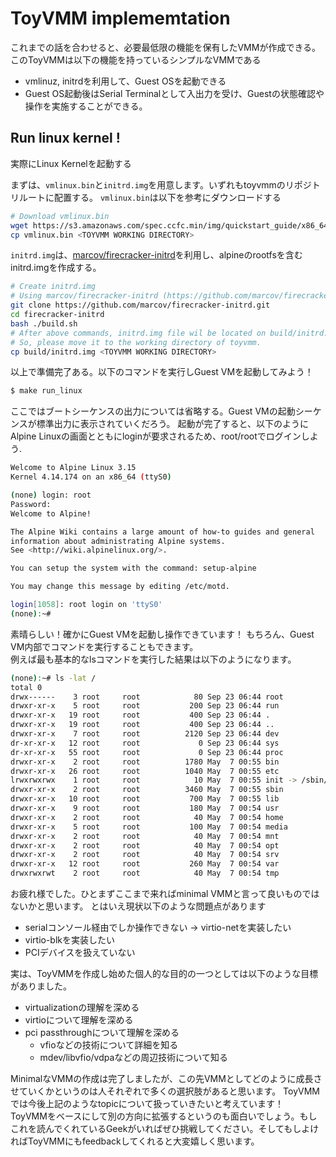 # ToyVMM implememtation

これまでの話を合わせると、必要最低限の機能を保有したVMMが作成できる。  
このToyVMMは以下の機能を持っているシンプルなVMMである

- vmlinuz, initrdを利用して、Guest OSを起動できる
- Guest OS起動後はSerial Terminalとして入出力を受け、Guestの状態確認や操作を実施することができる。

## Run linux kernel !

実際にLinux Kernelを起動する

まずは、`vmlinux.bin`と`initrd.img`を用意します。いずれもtoyvmmのリポジトリルートに配置する。
`vmlinux.bin`は以下を参考にダウンロードする

```bash
# Download vmlinux.bin
wget https://s3.amazonaws.com/spec.ccfc.min/img/quickstart_guide/x86_64/kernels/vmlinux.bin
cp vmlinux.bin <TOYVMM WORKING DIRECTORY>
```

`initrd.img`は、[marcov/firecracker-initrd](https://github.com/marcov/firecracker-initrd.git)を利用し、alpineのrootfsを含むinitrd.imgを作成する。

```bash
# Create initrd.img
# Using marcov/firecracker-initrd (https://github.com/marcov/firecracker-initrd)
git clone https://github.com/marcov/firecracker-initrd.git
cd firecracker-initrd
bash ./build.sh
# After above commands, initrd.img file wil be located on build/initrd.img.
# So, please move it to the working directory of toyvmm.
cp build/initrd.img <TOYVMM WORKING DIRECTORY>
```

以上で準備完了ある。以下のコマンドを実行しGuest VMを起動してみよう！

```bash
$ make run_linux
```

ここではブートシーケンスの出力については省略する。Guest VMの起動シーケンスが標準出力に表示されていくだろう。
起動が完了すると、以下のようにAlpine Linuxの画面とともにloginが要求されるため、root/rootでログインしよう.  

```bash
Welcome to Alpine Linux 3.15
Kernel 4.14.174 on an x86_64 (ttyS0)

(none) login: root
Password:
Welcome to Alpine!

The Alpine Wiki contains a large amount of how-to guides and general
information about administrating Alpine systems.
See <http://wiki.alpinelinux.org/>.

You can setup the system with the command: setup-alpine

You may change this message by editing /etc/motd.

login[1058]: root login on 'ttyS0'
(none):~#
```

素晴らしい！確かにGuest VMを起動し操作できています！
もちろん、Guest VM内部でコマンドを実行することもできます。  
例えば最も基本的なlsコマンドを実行した結果は以下のようになります。

```bash
(none):~# ls -lat /
total 0
drwx------    3 root     root            80 Sep 23 06:44 root
drwxr-xr-x    5 root     root           200 Sep 23 06:44 run
drwxr-xr-x   19 root     root           400 Sep 23 06:44 .
drwxr-xr-x   19 root     root           400 Sep 23 06:44 ..
drwxr-xr-x    7 root     root          2120 Sep 23 06:44 dev
dr-xr-xr-x   12 root     root             0 Sep 23 06:44 sys
dr-xr-xr-x   55 root     root             0 Sep 23 06:44 proc
drwxr-xr-x    2 root     root          1780 May  7 00:55 bin
drwxr-xr-x   26 root     root          1040 May  7 00:55 etc
lrwxrwxrwx    1 root     root            10 May  7 00:55 init -> /sbin/init
drwxr-xr-x    2 root     root          3460 May  7 00:55 sbin
drwxr-xr-x   10 root     root           700 May  7 00:55 lib
drwxr-xr-x    9 root     root           180 May  7 00:54 usr
drwxr-xr-x    2 root     root            40 May  7 00:54 home
drwxr-xr-x    5 root     root           100 May  7 00:54 media
drwxr-xr-x    2 root     root            40 May  7 00:54 mnt
drwxr-xr-x    2 root     root            40 May  7 00:54 opt
drwxr-xr-x    2 root     root            40 May  7 00:54 srv
drwxr-xr-x   12 root     root           260 May  7 00:54 var
drwxrwxrwt    2 root     root            40 May  7 00:54 tmp
```

お疲れ様でした。ひとまずここまで来ればminimal VMMと言って良いものではないかと思います。
とはいえ現状以下のような問題点があります

- serialコンソール経由でしか操作できない -> virtio-netを実装したい
- virtio-blkを実装したい
- PCIデバイスを扱えていない

実は、ToyVMMを作成し始めた個人的な目的の一つとしては以下のような目標がありました。  

- virtualizationの理解を深める
- virtioについて理解を深める
- pci passthroughについて理解を深める
  - vfioなどの技術について詳細を知る
  - mdev/libvfio/vdpaなどの周辺技術について知る

MinimalなVMMの作成は完了しましたが、この先VMMとしてどのように成長させていくかというのは人それぞれで多くの選択肢があると思います。
ToyVMMでは今後上記のようなtopicについて扱っていきたいと考えています！  
ToyVMMをベースにして別の方向に拡張するというのも面白いでしょう。もしこれを読んでくれているGeekがいればぜひ挑戦してください。そしてもしよければToyVMMにもfeedbackしてくれると大変嬉しく思います。


